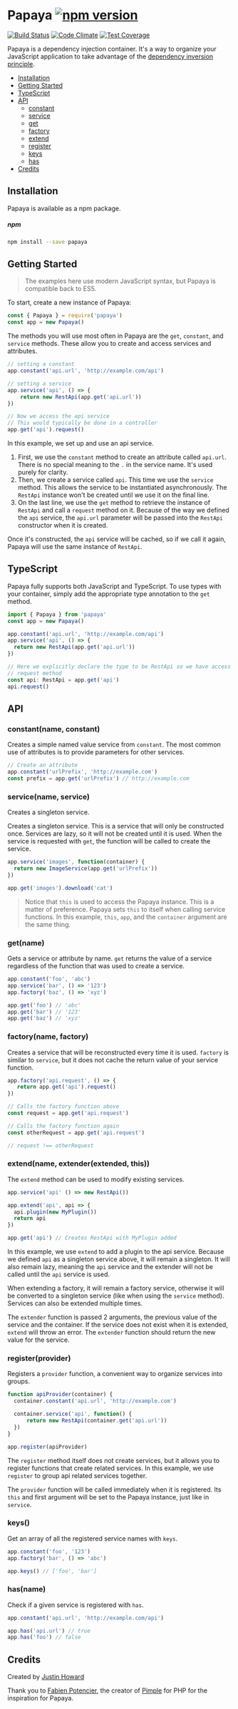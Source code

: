 # Papaya [![npm version](https://badge.fury.io/js/papaya.svg)](http://badge.fury.io/js/papaya)

[![Build Status](https://travis-ci.org/justinhoward/papaya.svg?branch=master)](https://travis-ci.org/justinhoward/papaya)
[![Code Climate](https://codeclimate.com/github/justinhoward/papaya/badges/gpa.svg)](https://codeclimate.com/github/justinhoward/papaya)
[![Test Coverage](https://codeclimate.com/github/justinhoward/papaya/badges/coverage.svg)](https://codeclimate.com/github/justinhoward/papaya)

Papaya is a dependency injection container. It's a way to organize your
JavaScript application to take advantage of the
[dependency inversion principle][di].

- [Installation](#installation)
- [Getting Started](#getting-started)
- [TypeScript](#typescript)
- [API](#api)
  - [constant](#constantname-constant)
  - [service](#servicename-service)
  - [get](#getname)
  - [factory](#factoryname-factory)
  - [extend](#extendname-extender)
  - [register](#registerprovider)
  - [keys](#keys)
  - [has](#hasname)
- [Credits](#credits)

## Installation

Papaya is available as a npm package.

##### npm
```bash
npm install --save papaya
```

## Getting Started

> The examples here use modern JavaScript syntax, but Papaya is compatible back
> to ES5.

To start, create a new instance of Papaya:

```javascript
const { Papaya } = require('papaya')
const app = new Papaya()
```

The methods you will use most often in Papaya are the `get`, `constant`, and
`service` methods.  These allow you to create and access services and
attributes.

```javascript
// setting a constant
app.constant('api.url', 'http://example.com/api')

// setting a service
app.service('api', () => {
    return new RestApi(app.get('api.url'))
})

// Now we access the api service
// This would typically be done in a controller
app.get('api').request()
```

In this example, we set up and use an api service.

1. First, we use the `constant` method to create an attribute called `api.url`.
   There is no special meaning to the `.` in the service name. It's used purely
   for clarity.
2. Then, we create a service called `api`. This time we use the `service`
   method. This allows the service to be instantiated asynchronously.  The
   `RestApi` instance won't be created until we use it on the final line.
3. On the last line, we use the `get` method to retrieve the instance of
   `RestApi` and call a `request` method on it. Because of the way we defined
   the `api` service, the `api.url` parameter will be passed into the `RestApi`
   constructor when it is created.

Once it's constructed, the `api` service will be cached, so if we call it again,
Papaya will use the same instance of `RestApi`.

## TypeScript

Papaya fully supports both JavaScript and TypeScript. To use types with your
container, simply add the appropriate type annotation to the `get` method.

```typescript
import { Papaya } from 'papaya'
const app = new Papaya()

app.constant('api.url', 'http://example.com/api')
app.service('api', () => {
  return new RestApi(app.get('api.url'))
})

// Here we explicitly declare the type to be RestApi so we have access to the
// request method
const api: RestApi = app.get('api')
api.request()
```

## API

### constant(name, constant)

Creates a simple named value service from `constant`. The most common use of
attributes is to provide parameters for other services.

```javascript
// Create an attribute
app.constant('urlPrefix', 'http://example.com')
const prefix = app.get('urlPrefix') // http://example.com
```

### service(name, service)

Creates a singleton service.

Creates a singleton service. This is a service that will only be constructed
once. Services are lazy, so it will not be created until it is used. When the
service is requested with `get`, the function will be called to create the
service.

```javascript
app.service('images', function(container) {
  return new ImageService(app.get('urlPrefix'))
})

app.get('images').download('cat')
```

> Notice that `this` is used to access the Papaya instance. This is a matter of
> preference.  Papaya sets `this` to itself when calling service functions. In
> this example, `this`, `app`, and the `container` argument are the same thing.

### get(name)

Gets a service or attribute by name. `get` returns the value of a service
regardless of the function that was used to create a service.

```javascript
app.constant('foo', 'abc')
app.service('bar', () => '123')
app.factory('baz', () => 'xyz')

app.get('foo') // 'abc'
app.get('bar') // '123'
app.get('baz') // 'xyz'
```

### factory(name, factory)

Creates a service that will be reconstructed every time it is used. `factory`
is similar to `service`, but it does not cache the return value of your service
function.

```javascript
app.factory('api.request', () => {
   return app.get('api').request()
})

// Calls the factory function above
const request = app.get('api.request')

// Calls the factory function again
const otherRequest = app.get('api.request')

// request !== otherRequest
```

### extend(name, extender(extended, this))

The `extend` method can be used to modify existing services.

```javascript
app.service('api' () => new RestApi())

app.extend('api', api => {
  api.plugin(new MyPlugin())
  return api
})

app.get('api') // Creates RestApi with MyPlugin added
```

In this example, we use `extend` to add a plugin to the api service. Because we
defined `api` as a singleton service above, it will remain a singleton. It will
also remain lazy, meaning the `api` service and the extender will not be called
until the `api` service is used.

When extending a factory, it will remain a factory service, otherwise it will be
converted to a singleton service (like when using the `service` method).
Services can also be extended multiple times.

The `extender` function is passed 2 arguments, the previous value of the service
and the container. If the service does not exist when it is extended, `extend`
will throw an error. The `extender` function should return the new value for the
service.

### register(provider)

Registers a `provider` function, a convenient way to organize services into
groups.

```javascript
function apiProvider(container) {
  container.constant('api.url', 'http://example.com')

  container.service('api', function() {
      return new RestApi(container.get('api.url'))
  })
}

app.register(apiProvider)
```

The `register` method itself does not create services, but it allows you to
register functions that create related services. In this example, we use
`register` to group api related services together.

The `provider` function will be called immediately when it is registered. Its
`this` and first argument will be set to the Papaya instance, just like in
`service`.

### keys()

Get an array of all the registered service names with `keys`.

```javascript
app.constant('foo', '123')
app.factory('bar', () => 'abc')

app.keys() // ['foo', 'bar']
```

### has(name)

Check if a given service is registered with `has`.

```javascript
app.constant('api.url', 'http://example.com/api')

app.has('api.url') // true
app.has('foo') // false
```

## Credits
Created by [Justin Howard][github]

Thank you to [Fabien Potencier][fabien], the creator of [Pimple][pimple] for PHP
for the inspiration for Papaya.

[di]: https://en.wikipedia.org/wiki/Dependency_inversion_principle
[fabien]: http://fabien.potencier.org
[github]: https://github.com/justinhoward
[latest release]: https://github.com/justinhoward/papaya/releases/latest
[pimple]: http://pimple.sensiolabs.org
